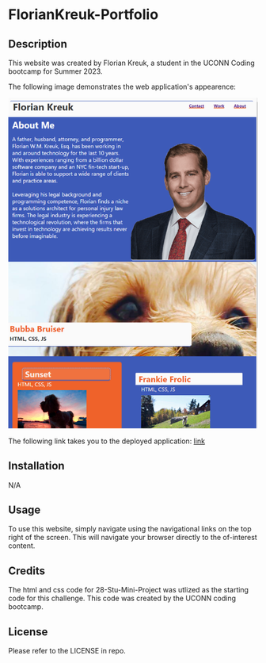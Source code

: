 # FlorianKreuk-Portfolio

## Description

This website was created by Florian Kreuk, a student in the UCONN Coding bootcamp for Summer 2023.

The following image demonstrates the web application's appearence:

![web application appearance](./assets/images/Portfoli-snapshot.PNG)

The following link takes you to the deployed application: [link](https://f-kreuk.github.io/FlorianKreuk-Portfolio/)

## Installation
N/A

## Usage
To use this website, simply navigate using the navigational links on the top right of the screen. This will navigate your browser directly to the of-interest content.

## Credits
The html and css code for 28-Stu-Mini-Project was utlized as the starting code for this challenge. This code was created by the UCONN coding bootcamp.

## License
Please refer to the LICENSE in repo.